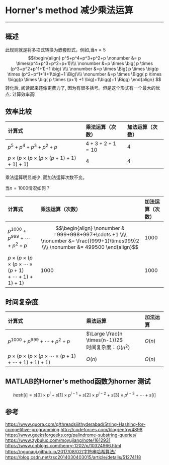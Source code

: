 # Horner's method 减少乘法运算
***

## 概述
此规则就是将多项式转换为嵌套形式，例如,当$n=5$
$$\begin{align}
p^5+p^4+p^3+p^2+p \nonumber &= p \times(p^4+p^3+p^2+p+1)\\\\ \nonumber
&=p \times \big( p \times (p^3+p^2+p^1+1)+1 \big) \\\\ \nonumber
&=p \times \Big( p \times \big(p \times (p^2+p^1+1)+1\big)+1 \Big)\\\\ \nonumber
&=p \times \Bigg( p \times \bigg(p \times \big( p \times (p+1) +1 \big)+1\bigg)+1 \Bigg) 
\end{align}
$$
转化后, 阅读起来还像更费力了, 因为有很多括号。但是这个形式有一个最大的优点: 计算效率高!

## 效率比较
|计算式                              |乘法运算（次数）                    |加法运算（次数）|
|:----------------------------------|:--------------------------------|:------------|
| $p^5+p^4+p^3+p^2+p$               |$4 + 3 + 2 + 1 = 10$             | $4$         |
| $p \times \Bigg( p \times \bigg(p \times \big( p \times (p+1) +1 \big)+1\bigg)+1 \Bigg)$  | $4$ | $4$ |

乘法运算明显减少, 而加法运算次数不变。

当$n=1000$情况如何？

|计算式                              |乘法运算（次数）                    |加法运算（次数）|
|:--------------------------------- |:--------------------------------|:------------|
| $p^{1000}+p^{999}+ \cdots +p^{2}+p$ |$$\begin{align} \nonumber & =999+998+997+\cdots +1 \\\\ \nonumber &= \frac{(999+1)\times999}2 \\\\ \nonumber &= 499500 \end{align}$$   | $1000$         |
| $p \times \Bigg( p \times \bigg(p \times \big( p \times \cdots \times (p+1) + \cdots +1 \big)+1\bigg)+1 \Bigg)$  | $1000$ | $1000$ |

## 时间复杂度
|计算式                              |乘法运算                    |加法运算|
|:--------------------------------- |:--------------------------------|:------------|
| $p^{1000}+p^{999}+ \cdots +p^{2}+p$ |$\Large \frac{n \times(n-1)}2$ <br> 时间复杂度：$O(n^2)$   | $O(n)$         |
| $p \times \Bigg( p \times \bigg(p \times \big( p \times \cdots \times (p+1) + \cdots +1 \big)+1\bigg)+1 \Bigg)$  | $O(n)$ | $O(n)$ |

## MATLAB的Horner's method函数为horner 测试

$$
hash[i] =s[0] \times p^{i} + s[1] \times p^{i-1} + s[2] \times p^{i-2}+ s[3] \times p^{i-3} + \cdots +s[i]
$$



## 参考
https://www.quora.com/q/threadsiiithyderabad/String-Hashing-for-competitive-programming
http://codeforces.com/blog/entry/4898
https://www.geeksforgeeks.org/palindrome-substring-queries/
https://www.zybuluo.com/moyujiang/note/1612931
https://www.cnblogs.com/henry-1202/p/10324966.html
https://ngunauj.github.io/2017/08/02/字符串哈希算法/
https://blog.csdn.net/zsc2014030403015/article/details/51274118